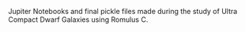 Jupiter Notebooks and final pickle files made during the study of Ultra Compact Dwarf Galaxies using Romulus C.
